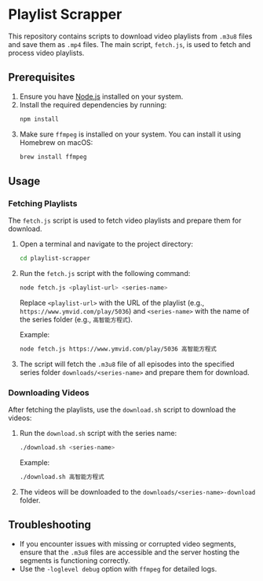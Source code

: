 # Playlist Scrapper

This repository contains scripts to download video playlists from `.m3u8` files and save them as `.mp4` files. The main script, `fetch.js`, is used to fetch and process video playlists.

## Prerequisites

1. Ensure you have [Node.js](https://nodejs.org/) installed on your system.
2. Install the required dependencies by running:
   ```bash
   npm install
   ```
3. Make sure `ffmpeg` is installed on your system. You can install it using Homebrew on macOS:
   ```bash
   brew install ffmpeg
   ```

## Usage

### Fetching Playlists

The `fetch.js` script is used to fetch video playlists and prepare them for download.

1. Open a terminal and navigate to the project directory:
   ```bash
   cd playlist-scrapper
   ```

2. Run the `fetch.js` script with the following command:
   ```bash
   node fetch.js <playlist-url> <series-name>
   ```
   Replace `<playlist-url>` with the URL of the playlist (e.g., `https://www.ymvid.com/play/5036`) and `<series-name>` with the name of the series folder (e.g., `高智能方程式`).

   Example:
   ```bash
   node fetch.js https://www.ymvid.com/play/5036 高智能方程式
   ```

3. The script will fetch the `.m3u8` file of all episodes into the specified series folder `downloads/<series-name>` and prepare them for download.

### Downloading Videos

After fetching the playlists, use the `download.sh` script to download the videos:

1. Run the `download.sh` script with the series name:
   ```bash
   ./download.sh <series-name>
   ```
   Example:
   ```bash
   ./download.sh 高智能方程式
   ```

2. The videos will be downloaded to the `downloads/<series-name>-download` folder.

## Troubleshooting

- If you encounter issues with missing or corrupted video segments, ensure that the `.m3u8` files are accessible and the server hosting the segments is functioning correctly.
- Use the `-loglevel debug` option with `ffmpeg` for detailed logs.